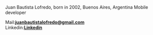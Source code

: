 Juan Bautista Lofredo, born in 2002, Buenos Aires, Argentina
Mobile developer

Mail:**juanbautistalofredo@gmail.com**
<br/>
Linkedin:**<a href="https://linkedin.com/in/https://www.linkedin.com/in/juan-lofredo" target="blank">Linkedin</a>**




